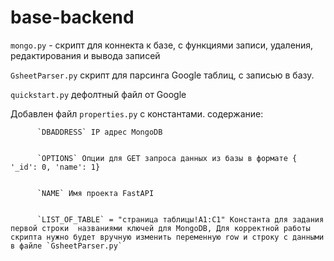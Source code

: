 # base-backend

`mongo.py` - скрипт для коннекта к базе, с функциями записи, удаления, редактирования и вывода записей


`GsheetParser.py` скрипт для парсинга Google таблиц, с записью в базу.

`quickstart.py` дефолтный файл от Google

 Добавлен файл `properties.py` с константами.
 содержание:
 
 
          `DBADDRESS` IP адрес MongoDB


          `OPTIONS` Опции для GET запроса данных из базы в формате { '_id': 0, 'name': 1}


          `NAME` Имя проекта FastAPI


          `LIST_OF_TABLE` = "страница таблицы!A1:C1" Константа для задания первой строки  названиями ключей для MongoDB, Для корректной работы скрипта нужно будет вручную изменить переменную row и строку с данными в файле `GsheetParser.py`
